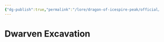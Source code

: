 ```yaml
---
{"dg-publish":true,"permalink":"/lore/dragon-of-icespire-peak/official/quests/dwarven-excavation/"}
---
```



# Dwarven Excavation